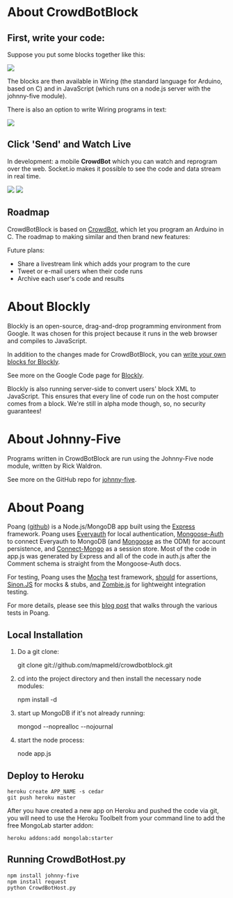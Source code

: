 # About CrowdBotBlock

## First, write your code:

Suppose you put some blocks together like this:

<img src="http://i.imgur.com/wDxAi.png"/>

The blocks are then available in Wiring (the standard language for Arduino, based on C) and in JavaScript (which runs on a node.js server with the johnny-five module).

There is also an option to write Wiring programs in text:

<img src="http://i.imgur.com/CXLu5.png"/>

## Click 'Send' and Watch Live

In development: a mobile <strong>CrowdBot</strong> which you can watch and reprogram over the web. Socket.io makes it possible to see the code and data stream in real time.

<img src="http://i.imgur.com/AvnDI.jpg"/>

<img src="http://i.imgur.com/5rUXc.jpg"/>

## Roadmap
CrowdBotBlock is based on [CrowdBot](https://github.com/mapmeld/CrowdBot), which let you program an Arduino in C. The roadmap to making similar and then brand new features:

Future plans:
<ul>
<li>Share a livestream link which adds your program to the cure</li>
<li>Tweet or e-mail users when their code runs</li>
<li>Archive each user's code and results</li>
</ul>

# About Blockly

Blockly is an open-source, drag-and-drop programming environment from Google. It was chosen for this project because it runs in the web browser and compiles to JavaScript.

In addition to the changes made for CrowdBotBlock, you can [write your own blocks for Blockly](http://code.google.com/p/blockly/wiki/DefiningBlocks).

See more on the Google Code page for [Blockly](http://code.google.com/p/blockly/).

Blockly is also running server-side to convert users' block XML to JavaScript. This ensures that every line of code run on the host computer comes from a block. We're still in alpha mode though, so, no security guarantees!

# About Johnny-Five

Programs written in CrowdBotBlock are run using the Johnny-Five node module, written by Rick Waldron.

See more on the GitHub repo for [johnny-five](https://github.com/rwldrn/johnny-five).

# About Poang

Poang ([github](https://github.com/BeyondFog/Poang)) is a Node.js/MongoDB app built using the [Express](http://expressjs.com/) framework. Poang uses [Everyauth](http://everyauth.com/) for local authentication, [Mongoose-Auth](https://github.com/bnoguchi/mongoose-auth) to connect Everyauth to MongoDB (and [Mongoose](http://mongoosejs.com/) as the ODM) for account persistence, and [Connect-Mongo](https://github.com/kcbanner/connect-mongo) as a session store. Most of the code in app.js was generated by Express and all of the code in auth.js after the Comment schema is straight from the Mongoose-Auth docs.

For testing, Poang uses the [Mocha](http://visionmedia.github.com/mocha/) test framework, [should](https://github.com/visionmedia/should.js) for assertions, [Sinon.JS](http://sinonjs.org/) for mocks & stubs, and [Zombie.js](http://zombie.labnotes.org/) for lightweight integration testing.

For more details, please see this [blog post](http://blog.beyondfog.com/?p=222) that walks through the various tests in Poang.

## Local Installation
 
1) Do a git clone:

    git clone git://github.com/mapmeld/crowdbotblock.git
    
2) cd into the project directory and then install the necessary node modules:

    npm install -d

3) start up MongoDB if it's not already running:
  
    mongod --noprealloc --nojournal
    
4) start the node process:

    node app.js

## Deploy to Heroku

    heroku create APP_NAME -s cedar
    git push heroku master

After you have created a new app on Heroku and pushed the code via git, you will need to use the Heroku Toolbelt from your command line to add the free MongoLab starter addon:

    heroku addons:add mongolab:starter
    
## Running CrowdBotHost.py

    npm install johnny-five
    npm install request
    python CrowdBotHost.py